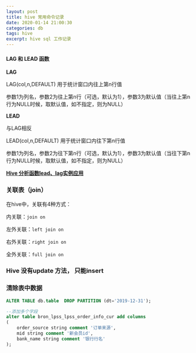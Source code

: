 ```yaml
---
layout: post
title: hive 常用命令记录
date: 2020-01-14 21:00:30
categories: db  
tags: hive 
excerpt: hive sql 工作记录
---
```


#### LAG 和 LEAD 函数

**LAG**

LAG(col,n,DEFAULT) 用于统计窗口内往上第n行值

参数1为列名，参数2为往上第n行（可选，默认为1），参数3为默认值（当往上第n行为NULL时候，取默认值，如不指定，则为NULL）

**LEAD**

与LAG相反

LEAD(col,n,DEFAULT) 用于统计窗口内往下第n行值

参数1为列名，参数2为往下第n行（可选，默认为1），参数3为默认值（当往下第n行为NULL时候，取默认值，如不指定，则为NULL）

[**Hive 分析函数lead、lag实例应用**](https://blog.csdn.net/kent7306/article/details/50441967)

### 关联表（join）

在hive中，关联有4种方式：

内关联：`join on`

左外关联：`left join on`

右外关联：`right join on`

全外关联：`full join on ` 

###  Hive 没有update 方法， 只能insert 

###  清除表中数据

```sql
ALTER TABLE db.table  DROP PARTITION (dt='2019-12-31');

--添加多个字段
alter table bron_lpss_lpss_order_info_cur add columns
(
    order_source string comment '订单来源',
    mid string comment '新会员id',
    bank_name string comment '银行行名'
);
```
